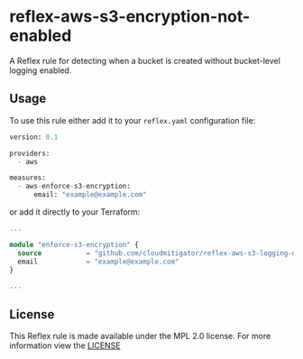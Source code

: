 # reflex-aws-s3-encryption-not-enabled

A Reflex rule for detecting when a bucket is created without bucket-level logging enabled.

## Usage

To use this rule either add it to your `reflex.yaml` configuration file:

```terraform
version: 0.1

providers:
  - aws

measures:
  - aws-enforce-s3-encryption:
      email: "example@example.com"
```

or add it directly to your Terraform:

```terraform
...

module "enforce-s3-encryption" {
  source           = "github.com/cloudmitigator/reflex-aws-s3-logging-not-enabled"
  email            = "example@example.com"
}

...
```

## License

This Reflex rule is made available under the MPL 2.0 license. For more information view the [LICENSE](https://github.com/cloudmitigator/reflex-aws-enforce-s3-encryption/blob/master/LICENSE)
